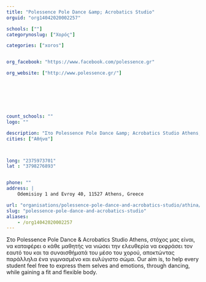 ```yaml
---
title: "Polessence Pole Dance &amp; Acrobatics Studio"
orguid: "org14042020002257"

schools: [""]
categorynoslug: ["Χορός"]

categories: ["xoros"]


org_facebook: "https://www.facebook.com/polessence.gr"

org_website: ["http://www.polessence.gr/"]







count_schools: ""
logo: ""

description: "Στο Polessence Pole Dance &amp; Acrobatics Studio Athens, στόχος μας είναι, να καταφέρει ο κάθε μαθητής να νιώσει την ελευθερία να εκφράσει τον εαυτό του και τα συναισθήματά του μέσο του χορού, αποκτώντας παράλληλα ένα γυμνασμένο και ευλύγιστο σώμα. Our aim is, to help every student feel free to express them selves and emotions, through dancing, while gaining a fit and flexible body."
cities: ["Αθήνα"]



long: "2375973701"
lat : "3798276893"


phone: ""
address: |
    Odemisioy 1 and Evroy 40, 11527 Athens, Greece

url: "organisations/polessence-pole-dance-and-acrobatics-studio/athina/xoros"
slug: "polessence-pole-dance-and-acrobatics-studio"
aliases:
    - /org14042020002257
---
```


Στο Polessence Pole Dance &amp; Acrobatics Studio Athens, στόχος μας είναι, να καταφέρει ο κάθε μαθητής να νιώσει την ελευθερία να εκφράσει τον εαυτό του και τα συναισθήματά του μέσο του χορού, αποκτώντας παράλληλα ένα γυμνασμένο και ευλύγιστο σώμα. Our aim is, to help every student feel free to express them selves and emotions, through dancing, while gaining a fit and flexible body.
